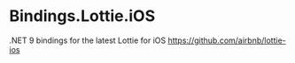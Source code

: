 # Bindings.Lottie.iOS
.NET 9 bindings for the latest Lottie for iOS https://github.com/airbnb/lottie-ios
